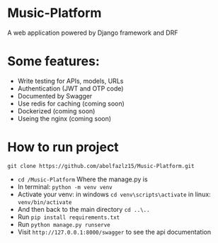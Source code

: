 # Music-Platform
A web application powered by Django framework and DRF

# Some features:
- Write testing for APIs, models, URLs
- Authentication (JWT and OTP code)
- Documented by Swagger
- Use redis for caching (coming soon)
- Dockerized (coming soon)
- Useing the nginx (coming soon)

# How to run project
```
git clone https://github.com/abolfazlz15/Music-Platform.git
```

- `cd /Music-Platform` Where the manage.py is
- In terminal: `python -m venv venv`
- Activate your venv: in windows `cd venv\scripts\activate` in linux: `venv/bin/activate`
- And then back to the main directory `cd ..\..`
- Run `pip install requirements.txt`
- Run `python manage.py runserve`
- Visit `http://127.0.0.1:8000/swagger` to see the api documentation
